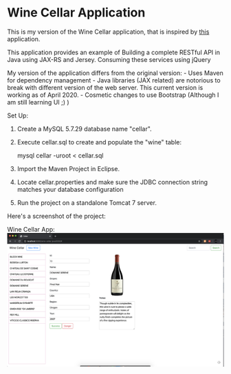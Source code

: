 # Wine Cellar Application #

This is my version of the Wine Cellar application, that is inspired by [this](https://github.com/ccoenraets/wine-cellar-java) application.

This application provides an example of 
Building a complete RESTful API in Java using JAX-RS and Jersey.
Consuming these services using jQuery

My version of the application differs from the original version:
	- Uses Maven for dependency management
	- Java libraries (JAX related) are notorious to break with different version of the web server. This current version is working as of April 2020.
	- Cosmetic changes to use Bootstrap (Although I am still learning UI ;) )

Set Up:

1. Create a MySQL 5.7.29 database name "cellar".
2. Execute cellar.sql to create and populate the "wine" table:

	mysql cellar -uroot < cellar.sql

3. Import the Maven Project in Eclipse.
4. Locate cellar.properties and make sure the JDBC connection string matches your database configuration
5. Run the project on a standalone Tomcat 7 server.

Here's a screenshot of the project:

Wine Cellar App: 
![alt text](./images/screen.png "Wine Cellar App")